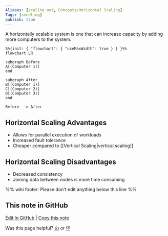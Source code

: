 ```yaml
---
Aliases: [scaling out, Concepts/Horizontal Scaling]
Tags: [seedling]
publish: true
---
```


A horizontally scalable system is one that can increase capacity by adding more computers to the system.

```mermaid
%%{init: { "flowchart": { "useMaxWidth": true } } }%%
flowchart LR

subgraph Before
A[(Computer 1)]
end

subgraph After
B[(Computer 1)]
C[(Computer 2)]
D[(Computer 3)]
end

Before --> After
```

## Horizontal Scaling Advantages

- Allows for parallel execution of workloads
- Increased fault tolerance
- Cheaper compared to [[Vertical Scaling|vertical scaling]]

## Horizontal Scaling Disadvantages

- Decreased consistency
- Joining data between nodes is more time consuming

%% wiki footer: Please don't edit anything below this line %%

## This note in GitHub

<span class="git-footer">[Edit In GitHub](https://github.dev/data-engineering-community/data-engineering-wiki/blob/main/Concepts/Software%20Engineering/Horizontal%20Scaling.md "git-hub-edit-note") | [Copy this note](https://raw.githubusercontent.com/data-engineering-community/data-engineering-wiki/main/Concepts/Software%20Engineering/Horizontal%20Scaling.md "git-hub-copy-note")</span>

<span class="git-footer">Was this page helpful?
[👍](https://tally.so/r/mOaxjk?rating=Yes&url=https://dataengineering.wiki/Concepts/Software%20Engineering/Horizontal%20Scaling) or [👎](https://tally.so/r/mOaxjk?rating=No&url=https://dataengineering.wiki/Concepts/Software%20Engineering/Horizontal%20Scaling)</span>
